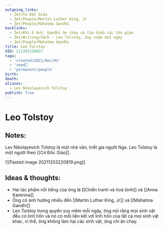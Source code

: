 ```yaml
---
outgoing_links:
  - Zet/Cơ Đốc Giáo
  - Zet/People/Martin Luther King, Jr
  - Zet/People/Mahatma Gandhi
backlinks:
  - Zet/Khi ở Anh, Gandhi ăn chay và tìm hiểu các tôn giáo
  - Zet/Writing/Sách - Leo Tolstoy, Suy niệm mỗi ngày
  - Zet/People/Mahatma Gandhi
title: Leo Tolstoy
UID: 211203220657
tags:
  - 'created/2021/Dec/03'
  - 'seed🥜'
  - 'permanent/people'
birth:
death:
aliases:
  - Lev Nikolayevich Tolstoy
publish: True
---
```

# Leo Tolstoy

## Notes:
Lev Nikolayevich Tolstoy là một nhà văn, triết gia người Nga. Leo Tolstoy là một người theo [[Cơ Đốc Giáo]].

![[Pasted image 20211203220819.png]]

## Ideas & thoughts:
- Hai tác phẩm nổi tiếng của ông là [[Chiến tranh và hoà bình]] và [[Anna Karenina]]
- Ông có ảnh hưởng nhiều đến [[Martin Luther King, Jr]] và [[Mahatma Gandhi]]
- Leo Tolstoy trong quyển suy niệm mỗi ngày, ông nói rằng mọi sinh vật đều có linh hồn và nó có mối liên kết với linh hồn của tất cả mọi sinh vật khác, vì thế, ông không làm hại các sinh vật, ông chỉ ăn chay.
